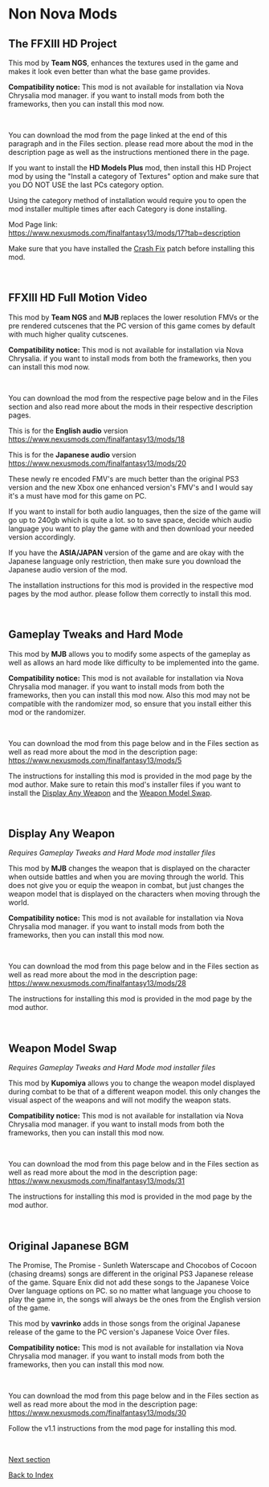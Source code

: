 # Non Nova Mods

## The FFXIII HD Project
This mod by **Team NGS**, enhances the textures used in the game and makes it look even better than what the base game provides.

**Compatibility notice:** This mod is not available for installation via Nova Chrysalia mod manager. if you want to install mods from both the frameworks, then you can install this mod now.

<br>

You can download the mod from the page linked at the end of this paragraph and in the Files section. please read more about the mod in the description page as well as the instructions mentioned there in the page.

If you want to install the **HD Models Plus** mod, then install this HD Project mod by using the "Install a category of Textures" option and make sure that you DO NOT USE 
the last PCs category option. 

Using the category method of installation would require you to open the mod installer multiple times after each Category is done installing.

Mod Page link:
<br>https://www.nexusmods.com/finalfantasy13/mods/17?tab=description

Make sure that you have installed the [Crash Fix](important_fixes.md#crash-fix) patch before installing this mod. 

<br>

## FFXIII HD Full Motion Video
This mod by **Team NGS** and **MJB** replaces the lower resolution FMVs or the pre rendered cutscenes that the PC version of this game comes by default with much higher quality 
cutscenes.

**Compatibility notice:** This mod is not available for installation via Nova Chrysalia. if you want to install mods from both the frameworks, then you can install this mod now.

<br>

You can download the mod from the respective page below and in the Files section and also read more about the mods in their respective description pages.

This is for the **English audio** version
<br>https://www.nexusmods.com/finalfantasy13/mods/18

This is for the **Japanese audio** version
<br>https://www.nexusmods.com/finalfantasy13/mods/20

These newly re encoded FMV's are much better than the original PS3 version and the new Xbox one enhanced version's FMV's and I would say it's a must have mod for this game on PC.

If you want to install for both audio languages, then the size of the game will go up to 240gb which is quite a lot. so to save space, decide which audio language you want to play 
the game with and then download your needed version accordingly.

If you have the **ASIA/JAPAN** version of the game and are okay with the Japanese language only restriction, then make sure you download the Japanese audio version of the mod.

The installation instructions for this mod is provided in the respective mod pages by the mod author. please follow them correctly to install this mod.

<br>

## Gameplay Tweaks and Hard Mode

This mod by **MJB** allows you to modify some aspects of the gameplay as well as allows an hard mode like difficulty to be implemented into the game.

**Compatibility notice:** This mod is not available for installation via Nova Chrysalia mod manager. if you want to install mods from both the frameworks, then you can install this mod now. 
Also this mod may not be compatible with the randomizer mod, so ensure that you install either this mod or the randomizer.

<br>

You can download the mod from this page below and in the Files section as well as read more about the mod in the description page:
<br>https://www.nexusmods.com/finalfantasy13/mods/5

The instructions for installing this mod is provided in the mod page by the mod author. 
Make sure to retain this mod's installer files if you want to install the [Display Any Weapon](https://github.com/Surihix/Fixing-enhancing-Final-Fantasy-XIII/blob/main/docs/non_nova_mods.md#display-any-weapon) and the [Weapon Model Swap](https://github.com/Surihix/Fixing-enhancing-Final-Fantasy-XIII/blob/main/docs/non_nova_mods.md#weapon-model-swap).

<br>


## Display Any Weapon
*Requires Gameplay Tweaks and Hard Mode mod installer files*

This mod by **MJB** changes the weapon that is displayed on the character when outside battles and when you are moving through the world. 
This does not give you or equip the weapon in combat, but just changes the weapon model that is displayed on the characters when moving through the world.

**Compatibility notice:** This mod is not available for installation via Nova Chrysalia mod manager. if you want to install mods from both the frameworks, then you can install this mod now.

<br>

You can download the mod from this page below and in the Files section as well as read more about the mod in the description page:
<br>https://www.nexusmods.com/finalfantasy13/mods/28

The instructions for installing this mod is provided in the mod page by the mod author. 

<br>

## Weapon Model Swap
*Requires Gameplay Tweaks and Hard Mode mod installer files*

This mod by **Kupomiya** allows you to change the weapon model displayed during combat to be that of a different weapon model. this only changes the visual aspect of the weapons and will not modify the weapon stats.

**Compatibility notice:** This mod is not available for installation via Nova Chrysalia mod manager. if you want to install mods from both the frameworks, then you can install this mod now.

<br>

You can download the mod from this page below and in the Files section as well as read more about the mod in the description page:
<br>https://www.nexusmods.com/finalfantasy13/mods/31

The instructions for installing this mod is provided in the mod page by the mod author. 

<br>

## Original Japanese BGM

The Promise, The Promise - Sunleth Waterscape and Chocobos of Cocoon (chasing dreams) songs are different in the original PS3 Japanese release of the game.
Square Enix did not add these songs to the Japanese Voice Over language options on PC. so no matter what language you choose to play the game in, the songs will always be the ones from the English version of the game.

This mod by **vavrinko** adds in those songs from the original Japanese release of the game to the PC version's Japanese Voice Over files.

**Compatibility notice:** This mod is not available for installation via Nova Chrysalia mod manager. if you want to install mods from both the frameworks, then you can install this mod now.

<br>

You can download the mod from this page below and in the Files section as well as read more about the mod in the description page:
<br>https://www.nexusmods.com/finalfantasy13/mods/30

Follow the v1.1 instructions from the mod page for installing this mod.

<br>

[Next section](mods_for_both_frameworks.md)

[Back to Index](index.md)    
